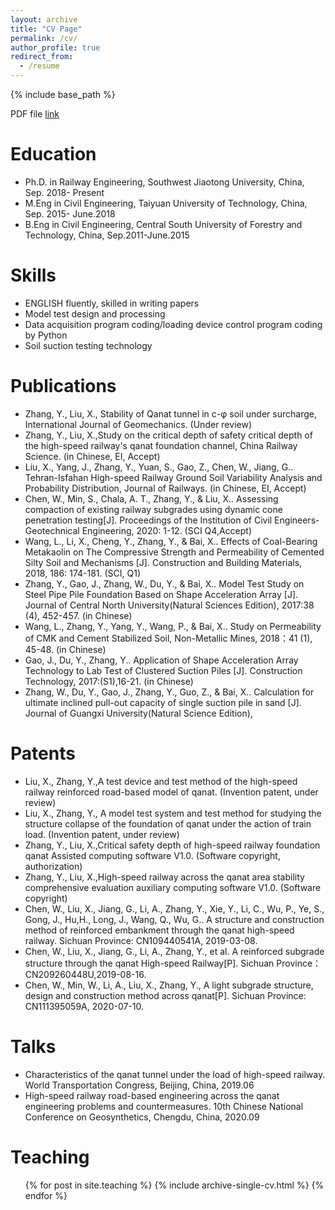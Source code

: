 ```yaml
---
layout: archive
title: "CV Page"
permalink: /cv/
author_profile: true
redirect_from:
  - /resume
---
```


{% include base_path %}

PDF file [link](https://github.com/yivince/yivince.github.io/raw/master/files/paper1.pdf)


Education
======
* Ph.D. in Railway Engineering, Southwest Jiaotong University, China, Sep. 2018- Present
* M.Eng in Civil Engineering, Taiyuan University of Technology, China, Sep. 2015- June.2018
* B.Eng in Civil Engineering, Central South University of Forestry and Technology, China, Sep.2011-June.2015
 
Skills
======
* ENGLISH fluently, skilled in writing papers 
* Model test design and processing
* Data acquisition program coding/loading device control program coding by Python
* Soil suction testing technology

Publications
======
* Zhang, Y., Liu, X., Stability of Qanat tunnel in c-φ soil under surcharge,
International Journal of Geomechanics. (Under review)
* Zhang, Y., Liu, X.,Study on the critical depth of safety critical depth of the high-speed railway's qanat
foundation channel, China Railway Science. (in Chinese, EI, Accept)
* Liu, X., Yang, J., Zhang, Y., Yuan, S., Gao, Z., Chen, W., Jiang, G.. Tehran-Isfahan High-speed
Railway Ground Soil Variability Analysis and Probability Distribution, Journal of Railways. (in
Chinese, EI, Accept)
* Chen, W., Min, S., Chala, A. T., Zhang, Y., & Liu, X.. Assessing compaction of existing railway
subgrades using dynamic cone penetration testing[J]. Proceedings of the Institution of Civil
Engineers-Geotechnical Engineering, 2020: 1-12. (SCI Q4,Accept)
* Wang, L., Li, X., Cheng, Y., Zhang, Y., & Bai, X.. Effects of Coal-Bearing Metakaolin on The
Compressive Strength and Permeability of Cemented Silty Soil and Mechanisms [J]. Construction and
Building Materials, 2018, 186: 174-181. (SCI, Q1)
* Zhang, Y., Gao, J., Zhang, W., Du, Y., & Bai, X.. Model Test Study on Steel Pipe Pile Foundation
Based on Shape Acceleration Array [J]. Journal of Central North University(Natural Sciences
Edition), 2017:38 (4), 452-457. (in Chinese)
* Wang, L., Zhang, Y., Yang, Y., Wang, P., & Bai, X.. Study on Permeability of CMK and Cement
Stabilized Soil, Non-Metallic Mines, 2018：41 (1), 45-48. (in Chinese)
* Gao, J., Du, Y., Zhang, Y.. Application of Shape Acceleration Array Technology to Lab Test of
Clustered Suction Piles [J]. Construction Technology, 2017:(S1),16-21. (in Chinese)
* Zhang, W., Du, Y., Gao, J., Zhang, Y., Guo, Z., & Bai, X.. Calculation for ultimate inclined pull-out
capacity of single suction pile in sand [J]. Journal of Guangxi University(Natural Science Edition),
  
Patents
======
* Liu, X., Zhang, Y.,A test device and test method of the high-speed railway reinforced road-based model
of qanat. (Invention patent, under review)
* Liu, X., Zhang, Y., A model test system and test method for studying the structure collapse of the
foundation of qanat under the action of train load. (Invention patent, under review)
* Zhang, Y., Liu, X.,Critical safety depth of high-speed railway foundation qanat Assisted computing
software V1.0. (Software copyright, authorization)
* Zhang, Y., Liu, X.,High-speed railway across the qanat area stability comprehensive evaluation
auxiliary computing software V1.0. (Software copyright)
* Chen, W., Liu, X., Jiang, G., Li, A., Zhang, Y., Xie, Y., Li, C., Wu, P., Ye, S., Gong, J., Hu,H., Long,
J., Wang, Q., Wu, G.. A structure and construction method of reinforced embankment through the qanat
high-speed railway. Sichuan Province: CN109440541A, 2019-03-08.
* Chen, W., Liu, X., Jiang, G., Li, A., Zhang, Y., et al. A reinforced subgrade structure through the qanat
High-speed Railway[P]. Sichuan Province：CN209260448U,2019-08-16.
* Chen, W., Min, W., Li, A., Liu, X., Zhang, Y., A light subgrade structure, design and construction
method across qanat[P]. Sichuan Province: CN111395059A, 2020-07-10.
  
Talks
======
* Characteristics of the qanat tunnel under the load of high-speed railway. World Transportation Congress,
Beijing, China, 2019.06
* High-speed railway road-based engineering across the qanat engineering problems and countermeasures.
10th Chinese National Conference on Geosynthetics, Chengdu, China, 2020.09


Teaching
======
  <ul>{% for post in site.teaching %}
    {% include archive-single-cv.html %}
  {% endfor %}</ul>

